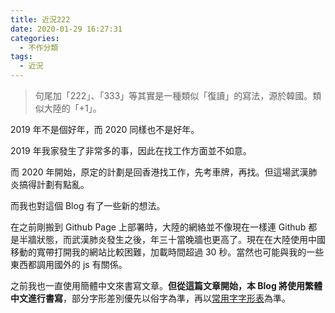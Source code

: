 ```yaml
---
title: 近況222
date: 2020-01-29 16:27:31
categories:
  - 不作分類
tags:
  - 近況
---
```


> 句尾加「222」、「333」等其實是一種類似「復讀」的寫法，源於韓國。類似大陸的「+1」。

2019 年不是個好年，而 2020 同樣也不是好年。

<!-- more -->

2019 年我家發生了非常多的事，因此在找工作方面並不如意。

而 2020 年開始，原定的計劃是回香港找工作，先考車牌，再找。但這場武漢肺炎搞得計劃有點亂。

而我也對這個 Blog 有了一些新的想法。

在之前剛搬到 Github Page 上部署時，大陸的網絡並不像現在一樣連 Github 都是半牆狀態，而武漢肺炎發生之後，年三十當晚牆也更高了。現在在大陸使用中國移動的寬帶打開我的網站比較困難，加載時間超過 30 秒。當然也可能與我的一些東西都調用國外的 js 有關係。

之前我也一直使用簡體中文來書寫文章。**但從這篇文章開始，本 Blog 將使用繁體中文進行書寫**，部分字形差別優先以俗字為準，再以[常用字字形表](https://zh.wikipedia.org/wiki/常用字字形表)為準。